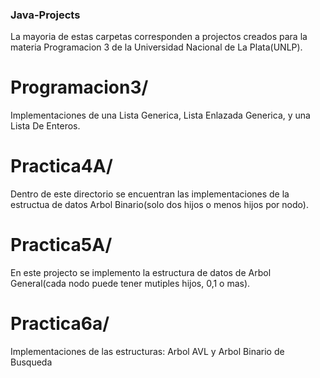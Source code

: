 ### Java-Projects

La mayoria de estas carpetas corresponden a projectos creados para la materia Programacion 3 de la Universidad Nacional de La Plata(UNLP).

# Programacion3/
Implementaciones de una Lista Generica, Lista Enlazada Generica, y una Lista De Enteros.

# Practica4A/
Dentro de este directorio se encuentran las implementaciones de la estructua de datos Arbol Binario(solo dos hijos o menos hijos por nodo).

# Practica5A/
En este projecto se implemento la estructura de datos de Arbol General(cada nodo puede tener mutiples hijos, 0,1 o mas).

# Practica6a/
Implementaciones de las estructuras: Arbol AVL y Arbol Binario de Busqueda

